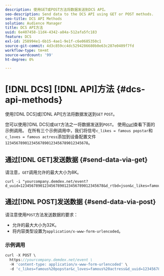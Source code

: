 ```yaml
---
description: 使用GET或POST方法将数据发送到DCS API。
seo-description: Send data to the DCS API using GET or POST methods.
seo-title: DCS API Methods
solution: Audience Manager
title: DCS API方法
uuid: 6e407458-11d4-4342-a84a-512afa5fc183
feature: DCS
exl-id: 258994e1-6b15-4ae1-9e1f-c6e0685350c1
source-git-commit: 4d3c859cc4dc5294286680b0e63c287e0409f7fd
workflow-type: tm+mt
source-wordcount: '99'
ht-degree: 0%

---
```


# [!DNL DCS] [!DNL API]方法 {#dcs-api-methods}

使用[!DNL DCS]或[!DNL API]方法将数据发送到`GET` `POST`。

您可以使用[!DNL DCS]或`GET`方法之一将数据发送到`POST`。 使用[curl](https://curl.haxx.se/)查看下面的示例调用。 在所有三个示例调用中，我们将信号`c_likes = famous popstar`和`c_loves = famous actress`添加到设备配置文件`12345678901234567890123456789012345678`。

## 通过[!DNL GET]发送数据 {#send-data-via-get}

请注意，`GET`调用允许的最大大小为8K。

```
curl -i "yourcompany.demdex.net/event?d_uuid=12345678901234567890123456789012345678&d_rtbd=json&c_likes=famous%20popstar&c_loves=famous%20actress"
```

## 通过[!DNL POST]发送数据 {#send-data-via-post}

请注意使用`POST`方法发送数据的要求：

* 允许的最大大小为32K。
* 将内容类型设置为`application/x-www-form-urlencoded`。

### 示例调用

```js
curl -X POST \
  https://yourcompany.demdex.net/event \
  -H 'content-type: application/x-www-form-urlencoded' \
  -d 'c_likes=famous%20popstar&c_loves=famous%20actress&d_uuid=12345678901234567890123456789012345678'
```
